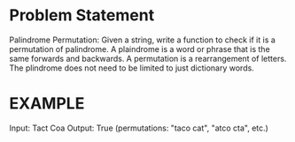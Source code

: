 Problem Statement
=================


Palindrome Permutation: Given a string, write a function to check if it is a permutation of palindrome. A plaindrome is a word or phrase that is the same forwards and backwards. A permutation is a rearrangement of letters. The plindrome does not need to be limited to just dictionary words. 


EXAMPLE
=======

Input: Tact Coa
Output: True (permutations: "taco cat", "atco cta", etc.)


